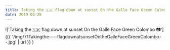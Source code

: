 ```yaml
---
title: Taking the 🇱🇰 flag down at sunset On the Galle Face Green Colombo 📷
date: 2019-04-28
---
```


!['Taking the 🇱🇰 flag down at sunset On the Galle Face Green Colombo 📷']({{ '/img/71Takingthe----flagdownatsunsetOntheGalleFaceGreenColombo--.jpg' | url }} )
<br>
